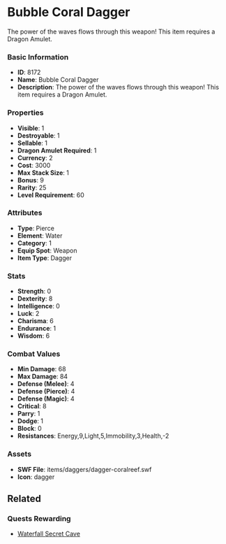 # Bubble Coral Dagger

The power of the waves flows through this weapon!
This item requires a Dragon Amulet.

### Basic Information

- **ID**: 8172
- **Name**: Bubble Coral Dagger
- **Description**: The power of the waves flows through this weapon!
This item requires a Dragon Amulet.

### Properties

- **Visible**: 1
- **Destroyable**: 1
- **Sellable**: 1
- **Dragon Amulet Required**: 1
- **Currency**: 2
- **Cost**: 3000
- **Max Stack Size**: 1
- **Bonus**: 9
- **Rarity**: 25
- **Level Requirement**: 60

### Attributes

- **Type**: Pierce
- **Element**: Water
- **Category**: 1
- **Equip Spot**: Weapon
- **Item Type**: Dagger

### Stats

- **Strength**: 0
- **Dexterity**: 8
- **Intelligence**: 0
- **Luck**: 2
- **Charisma**: 6
- **Endurance**: 1
- **Wisdom**: 6

### Combat Values

- **Min Damage**: 68
- **Max Damage**: 84
- **Defense (Melee)**: 4
- **Defense (Pierce)**: 4
- **Defense (Magic)**: 4
- **Critical**: 8
- **Parry**: 1
- **Dodge**: 1
- **Block**: 0
- **Resistances**: Energy,9,Light,5,Immobility,3,Health,-2

### Assets

- **SWF File**: items/daggers/dagger-coralreef.swf
- **Icon**: dagger

## Related

### Quests Rewarding

- [Waterfall Secret Cave](../quests/991-waterfall-secret-cave.md)


